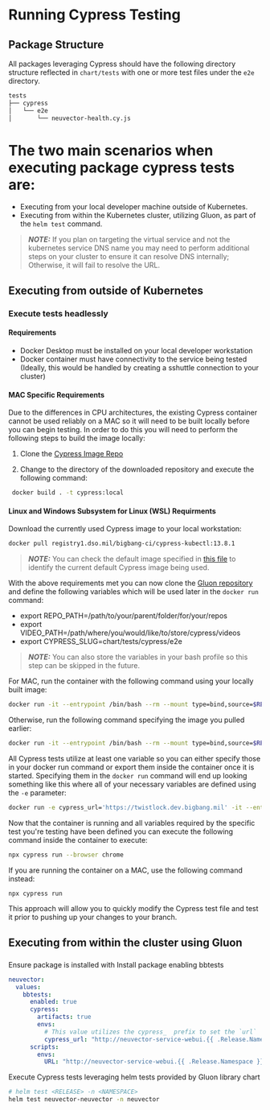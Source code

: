 # Running Cypress Testing

## Package Structure

All packages leveraging Cypress should have the following directory structure reflected in `chart/tests` with one or more test files under the `e2e` directory. 

```bash
tests
├── cypress
│   └── e2e
│       └── neuvector-health.cy.js
```

# The two main scenarios when executing package cypress tests are:
* Executing from your local developer machine outside of Kubernetes.
* Executing from within the Kubernetes cluster, utilizing Gluon, as part of the `helm test` command.

> **_NOTE:_** If you plan on targeting the virtual service and not the kubernetes service DNS name you may need to perform additional steps on your cluster to ensure it can resolve DNS internally; Otherwise, it will fail to resolve the URL. 

## Executing from outside of Kubernetes

### Execute tests headlessly

#### Requirements
* Docker Desktop must be installed on your local developer workstation
* Docker container must have connectivity to the service being tested (Ideally, this would be handled by creating a sshuttle connection to your cluster)

#### MAC Specific Requirements

Due to the differences in CPU architectures, the existing Cypress container cannot be used reliably on a MAC so it will need to be built locally before you can begin testing.  In order to do this you will need to perform the following steps to build the image locally:

1. Clone the [Cypress Image Repo](https://repo1.dso.mil/big-bang/pipeline-templates/big-bang-dockerfiles/cypress)

2. Change to the directory of the downloaded repository and execute the following command:

```bash
 docker build . -t cypress:local
```

#### Linux and Windows Subsystem for Linux (WSL) Requirments

Download the currently used Cypress image to your local workstation:

```bash
docker pull registry1.dso.mil/bigbang-ci/cypress-kubectl:13.8.1
```

> **_NOTE:_** You can check the default image specified in [this file](https://repo1.dso.mil/big-bang/product/packages/gluon/-/blob/master/chart/templates/bb-tests/_cypressrunner.yaml?ref_type=heads) to identify the current default Cypress image being used.

With the above requirements met you can now clone the [Gluon repository](https://repo1.dso.mil/big-bang/product/packages/gluon) and define the following variables which will be used later in the `docker run` command:

* export REPO_PATH=/path/to/your/parent/folder/for/your/repos
* export VIDEO_PATH=/path/where/you/would/like/to/store/cypress/videos
* export CYPRESS_SLUG=chart/tests/cypress/e2e

> **_NOTE:_** You can also store the variables in your bash profile so this step can be skipped in the future.

For MAC, run the container with the following command using your locally built image:

```bash
docker run -it --entrypoint /bin/bash --rm --mount type=bind,source=$REPO_PATH/{ReplaceWithPackageBeingTested}/$CYPRESS_SLUG=/test/cypress/e2e --mount type=bind,source=$REPO_PATH/gluon/common,target=/test/cypress/common --mount type=bind,source=$VIDEO_PATH,target=/test/cypress/videos --name cypress cypress:local
```

Otherwise, run the following command specifying the image you pulled earlier:

```bash
docker run -it --entrypoint /bin/bash --rm --mount type=bind,source=$REPO_PATH/{ReplaceWithPackageBeingTested}/$CYPRESS_SLUG=/test/cypress/e2e --mount type=bind,source=$REPO_PATH/gluon/common,target=/test/cypress/common --mount type=bind,source=$VIDEO_PATH,target=/test/cypress/videos --name cypress registry1.dso.mil/bigbang-ci/cypress-kubectl:13.8.1
```

All Cypress tests utilize at least one variable so you can either specify those in your docker run command or export them inside the container once it is started.  Specifying them in the `docker run` command will end up looking something like this where all of your necessary variables are defined using the `-e` parameter:

```bash
docker run -e cypress_url='https://twistlock.dev.bigbang.mil' -it --entrypoint /bin/bash --rm --mount type=bind,source=$REPO_PATH/{ReplaceWithPackageBeingTested}/$CYPRESS_SLUG=/test/cypress/e2e --mount type=bind,source=$REPO_PATH/gluon/common,target=/test/cypress/common --mount type=bind,source=$VIDEO_PATH,target=/test/cypress/videos --name cypress cypress:local
```

Now that the container is running and all variables required by the specific test you're testing have been defined you can execute the following command inside the container to execute:

```bash
npx cypress run --browser chrome
```

If you are running the container on a MAC, use the following command instead:

```bash
npx cypress run
```

This approach will allow you to quickly modify the Cypress test file and test it prior to pushing up your changes to your branch.

## Executing from within the cluster using Gluon

### 
Ensure package is installed with Install package enabling bbtests
```yaml
neuvector:
  values:
    bbtests:
      enabled: true
      cypress:
        artifacts: true
        envs:
          # This value utilizes the cypress_  prefix to set the `url`
          cypress_url: "http://neuvector-service-webui.{{ .Release.Namespace }}.svc.cluster.local:8443"
      scripts:
        envs:
          URL: "http://neuvector-service-webui.{{ .Release.Namespace }}.svc.cluster.local:8443"
```

Execute Cypress tests leveraging helm tests provided by Gluon library chart
```bash
# helm test <RELEASE> -n <NAMESPACE>
helm test neuvector-neuvector -n neuvector
```

